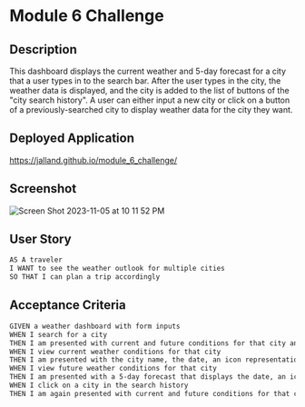 # Module 6 Challenge

## Description

This dashboard displays the current weather and 5-day forecast for a city that a user types in to the search bar. After the user types in the city, the weather data is displayed, and the city is added to the list of buttons of the "city search history". A user can either input a new city or click on a button of a previously-searched city to display weather data for the city they want.

## Deployed Application
https://jalland.github.io/module_6_challenge/

## Screenshot
![Screen Shot 2023-11-05 at 10 11 52 PM](https://github.com/jalland/module_6_challenge/assets/15932648/a70801dc-b813-42ce-96bb-74ca370ed879)



## User Story

```md
AS A traveler
I WANT to see the weather outlook for multiple cities
SO THAT I can plan a trip accordingly
```

## Acceptance Criteria

```md
GIVEN a weather dashboard with form inputs
WHEN I search for a city
THEN I am presented with current and future conditions for that city and that city is added to the search history
WHEN I view current weather conditions for that city
THEN I am presented with the city name, the date, an icon representation of weather conditions, the temperature, the humidity, and the the wind speed
WHEN I view future weather conditions for that city
THEN I am presented with a 5-day forecast that displays the date, an icon representation of weather conditions, the temperature, the wind speed, and the humidity
WHEN I click on a city in the search history
THEN I am again presented with current and future conditions for that city
```

